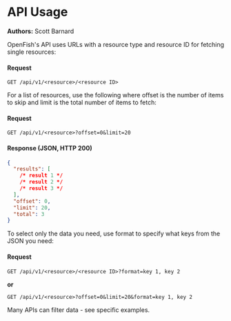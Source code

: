 # API Usage
**Authors:** Scott Barnard

OpenFish's API uses URLs with a resource type and resource ID for fetching single resources:

#### Request
```http
GET /api/v1/<resource>/<resource ID>
```
For a list of resources, use the following where offset is the number of items to skip and limit is the total number of items to fetch:

#### Request
```http
GET /api/v1/<resource>?offset=0&limit=20
```
#### Response (JSON, HTTP 200)
```json
{
  "results": [
    /* result 1 */
    /* result 2 */
    /* result 3 */
  ],
  "offset": 0,
  "limit": 20,
  "total": 3
}
```

To select only the data you need, use format to specify what keys from the JSON you need:

#### Request
```http
GET /api/v1/<resource>/<resource ID>?format=key 1, key 2
```
**or**
```http
GET /api/v1/<resource>?offset=0&limit=20&format=key 1, key 2
```

Many APIs can filter data - see specific examples.